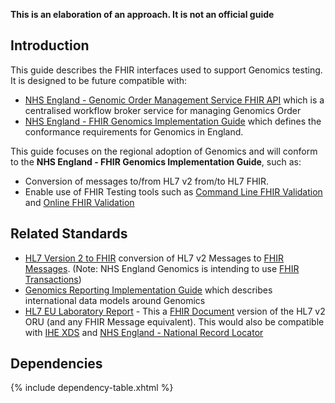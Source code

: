 
**This is an elaboration of an approach. It is not an official guide**

## Introduction

This guide describes the FHIR interfaces used to support Genomics testing. It is designed to be future compatible with:

- [NHS England - Genomic Order Management Service FHIR API](https://digital.nhs.uk/developer/api-catalogue/genomic-order-management-service-fhir) which is a centralised workflow broker service for managing Genomics Order
- [NHS England - FHIR Genomics Implementation Guide](https://simplifier.net/guide/fhir-genomics-implementation-guide/Home/FHIRAssets/Profiles) which defines the conformance requirements for Genomics in England.

This guide focuses on the regional adoption of Genomics and will conform to the **NHS England - FHIR Genomics Implementation Guide**, such as:

- Conversion of messages to/from HL7 v2 from/to HL7 FHIR.
- Enable use of FHIR Testing tools such as [Command Line FHIR Validation](https://confluence.hl7.org/display/FHIR/Using+the+FHIR+Validator) and [Online FHIR Validation](https://validator.fhir.org/)

## Related Standards

- [HL7 Version 2 to FHIR](https://build.fhir.org/ig/HL7/v2-to-fhir/) conversion of HL7 v2 Messages to [FHIR Messages](https://hl7.org/fhir/R4/messaging.html). (Note: NHS England Genomics is intending to use [FHIR Transactions](https://hl7.org/fhir/R4/http.html#transaction))
- [Genomics Reporting Implementation Guide](https://build.fhir.org/ig/HL7/genomics-reporting/index.html) which describes international data models around Genomics
- [HL7 EU Laboratory Report](https://build.fhir.org/ig/hl7-eu/laboratory/) - This a [FHIR Document](https://hl7.org/fhir/R4/documents.html) version of the HL7 v2 ORU (and any FHIR Message equivalent). This would also be compatible with [IHE XDS](https://profiles.ihe.net/ITI/TF/Volume1/ch-10.html) and [NHS England - National Record Locator](https://digital.nhs.uk/developer/api-catalogue/national-record-locator-fhir)

## Dependencies

{% include dependency-table.xhtml %}
